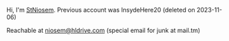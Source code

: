 Hi, I'm [StNiosem](https://github.com/StNiosem).
Previous account was InsydeHere20 (deleted on 2023-11-06)

Reachable at niosem@hldrive.com (special email for junk at mail.tm)
<!---
StNiosem/StNiosem is a ✨ special ✨ repository because its `README.md` (this file) appears on your GitHub profile.
You can click the Preview link to take a look at your changes.
--->
